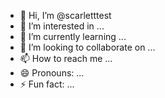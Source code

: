 - 👋 Hi, I’m @scarletttest
- 👀 I’m interested in ...
- 🌱 I’m currently learning ...
- 💞️ I’m looking to collaborate on ...
- 📫 How to reach me ...
- 😄 Pronouns: ...
- ⚡ Fun fact: ...

<!---
scarletttest/scarletttest is a ✨ special ✨ repository because its `README.md` (this file) appears on your GitHub profile.
You can click the Preview link to take a look at your changes.
--->
